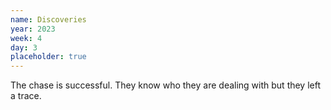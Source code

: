 ```yaml
---
name: Discoveries
year: 2023
week: 4
day: 3
placeholder: true
---
```


The chase is successful. They know who they are dealing with but they left a
trace.
